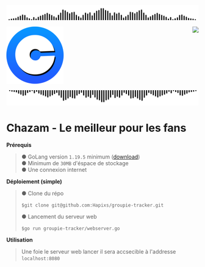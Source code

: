 ![](static/assets/soundbarup.png)

<div >

  ![](static/assets/chazam150.png)
  <a href="https://git.io/typing-svg"><img src="https://readme-typing-svg.demolab.com?font=Fira+Code&weight=900&pause=1000&center=true&vCenter=true&width=435&lines=Chazam+V.1;By+Groupe+%CF%80+tracker" align="right" /></a>
</div>

![](static/assets/soundbardown.png)

# **Chazam** - Le meilleur pour les fans

**Prérequis**
>  ● GoLang version `1.19.5` minimum ([download](https://go.dev/dl/)) <br>
>  ● Minimum de `30MB` d'éspace de stockage<br>
>  ● Une connexion internet <br>

**Déploiement (simple)**
> ● Clone du répo <br>
>   ```
>   $git clone git@github.com:Hapixs/groupie-tracker.git
>   ```
> ● Lancement du serveur web <br>
>   ```
>   $go run groupie-tracker/webserver.go
>   ```
**Utilisation**
> Une foie le serveur web lancer il sera accsecible à l'addresse `localhost:8080`
